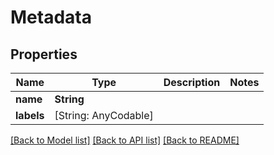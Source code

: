 # Metadata

## Properties
Name | Type | Description | Notes
------------ | ------------- | ------------- | -------------
**name** | **String** |  | 
**labels** | [String: AnyCodable] |  | 

[[Back to Model list]](../README.md#documentation-for-models) [[Back to API list]](../README.md#documentation-for-api-endpoints) [[Back to README]](../README.md)


